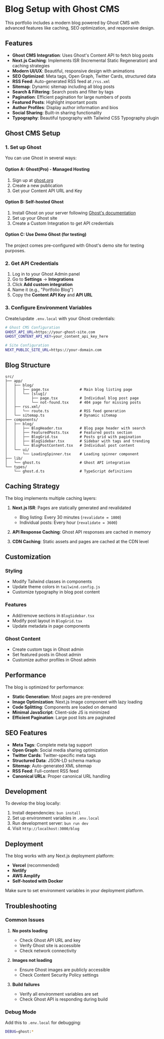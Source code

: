 # Blog Setup with Ghost CMS

This portfolio includes a modern blog powered by Ghost CMS with advanced features like caching, SEO optimization, and responsive design.

## Features

- **Ghost CMS Integration**: Uses Ghost's Content API to fetch blog posts
- **Next.js Caching**: Implements ISR (Incremental Static Regeneration) and caching strategies
- **Modern UI/UX**: Beautiful, responsive design with animations
- **SEO Optimized**: Meta tags, Open Graph, Twitter Cards, structured data
- **RSS Feed**: Auto-generated RSS feed at `/rss.xml`
- **Sitemap**: Dynamic sitemap including all blog posts
- **Search & Filtering**: Search posts and filter by tags
- **Pagination**: Efficient pagination for large numbers of posts
- **Featured Posts**: Highlight important posts
- **Author Profiles**: Display author information and bios
- **Social Sharing**: Built-in sharing functionality
- **Typography**: Beautiful typography with Tailwind CSS Typography plugin

## Ghost CMS Setup

### 1. Set up Ghost

You can use Ghost in several ways:

#### Option A: Ghost(Pro) - Managed Hosting

1. Sign up at [ghost.org](https://ghost.org)
2. Create a new publication
3. Get your Content API URL and Key

#### Option B: Self-hosted Ghost

1. Install Ghost on your server following [Ghost's documentation](https://ghost.org/docs/install/)
2. Set up your Ghost site
3. Create a Custom Integration to get API credentials

#### Option C: Use Demo Ghost (for testing)

The project comes pre-configured with Ghost's demo site for testing purposes.

### 2. Get API Credentials

1. Log in to your Ghost Admin panel
2. Go to **Settings** → **Integrations**
3. Click **Add custom integration**
4. Name it (e.g., "Portfolio Blog")
5. Copy the **Content API Key** and **API URL**

### 3. Configure Environment Variables

Create/update `.env.local` with your Ghost credentials:

```bash
# Ghost CMS Configuration
GHOST_API_URL=https://your-ghost-site.com
GHOST_CONTENT_API_KEY=your_content_api_key_here

# Site Configuration
NEXT_PUBLIC_SITE_URL=https://your-domain.com
```

## Blog Structure

```
src/
├── app/
│   ├── blog/
│   │   ├── page.tsx              # Main blog listing page
│   │   └── [slug]/
│   │       ├── page.tsx          # Individual blog post page
│   │       └── not-found.tsx     # 404 page for missing posts
│   ├── rss.xml/
│   │   └── route.ts              # RSS feed generation
│   └── sitemap.ts                # Dynamic sitemap
├── components/
│   ├── blog/
│   │   ├── BlogHeader.tsx        # Blog page header with search
│   │   ├── FeaturedPosts.tsx     # Featured posts section
│   │   ├── BlogGrid.tsx          # Posts grid with pagination
│   │   ├── BlogSidebar.tsx       # Sidebar with tags and trending
│   │   └── BlogPostContent.tsx   # Individual post content
│   └── ui/
│       └── LoadingSpinner.tsx    # Loading spinner component
├── lib/
│   └── ghost.ts                  # Ghost API integration
└── types/
    └── ghost.d.ts                # TypeScript definitions
```

## Caching Strategy

The blog implements multiple caching layers:

1. **Next.js ISR**: Pages are statically generated and revalidated

   - Blog listing: Every 30 minutes (`revalidate = 1800`)
   - Individual posts: Every hour (`revalidate = 3600`)

2. **API Response Caching**: Ghost API responses are cached in memory

3. **CDN Caching**: Static assets and pages are cached at the CDN level

## Customization

### Styling

- Modify Tailwind classes in components
- Update theme colors in `tailwind.config.js`
- Customize typography in blog post content

### Features

- Add/remove sections in `BlogSidebar.tsx`
- Modify post layout in `BlogGrid.tsx`
- Update metadata in page components

### Ghost Content

- Create custom tags in Ghost admin
- Set featured posts in Ghost admin
- Customize author profiles in Ghost admin

## Performance

The blog is optimized for performance:

- **Static Generation**: Most pages are pre-rendered
- **Image Optimization**: Next.js Image component with lazy loading
- **Code Splitting**: Components are loaded on demand
- **Minimal JavaScript**: Client-side JS is minimized
- **Efficient Pagination**: Large post lists are paginated

## SEO Features

- **Meta Tags**: Complete meta tag support
- **Open Graph**: Social media sharing optimization
- **Twitter Cards**: Twitter-specific meta tags
- **Structured Data**: JSON-LD schema markup
- **Sitemap**: Auto-generated XML sitemap
- **RSS Feed**: Full-content RSS feed
- **Canonical URLs**: Proper canonical URL handling

## Development

To develop the blog locally:

1. Install dependencies: `bun install`
2. Set up environment variables in `.env.local`
3. Run development server: `bun run dev`
4. Visit `http://localhost:3000/blog`

## Deployment

The blog works with any Next.js deployment platform:

- **Vercel** (recommended)
- **Netlify**
- **AWS Amplify**
- **Self-hosted with Docker**

Make sure to set environment variables in your deployment platform.

## Troubleshooting

### Common Issues

1. **No posts loading**

   - Check Ghost API URL and key
   - Verify Ghost site is accessible
   - Check network connectivity

2. **Images not loading**

   - Ensure Ghost images are publicly accessible
   - Check Content Security Policy settings

3. **Build failures**
   - Verify all environment variables are set
   - Check Ghost API is responding during build

### Debug Mode

Add this to `.env.local` for debugging:

```bash
DEBUG=ghost:*
```
